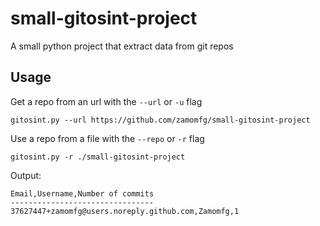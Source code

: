 # small-gitosint-project
A small python project that extract data from git repos


## Usage

Get a repo from an url with the ```--url``` or ```-u``` flag
```
gitosint.py --url https://github.com/zamomfg/small-gitosint-project
```
Use a repo from a file with the ```--repo``` or ```-r``` flag
```
gitosint.py -r ./small-gitosint-project
```

Output:
```
Email,Username,Number of commits
--------------------------------
37627447+zamomfg@users.noreply.github.com,Zamomfg,1
```